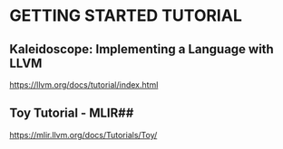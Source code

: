 # GETTING STARTED TUTORIAL #

## Kaleidoscope: Implementing a Language with LLVM ##
https://llvm.org/docs/tutorial/index.html

## Toy Tutorial - MLIR##
https://mlir.llvm.org/docs/Tutorials/Toy/